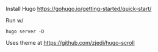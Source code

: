 Install Hugo
https://gohugo.io/getting-started/quick-start/

Run w/

```shell
hugo server -D
```

Uses theme at https://github.com/zjedi/hugo-scroll
